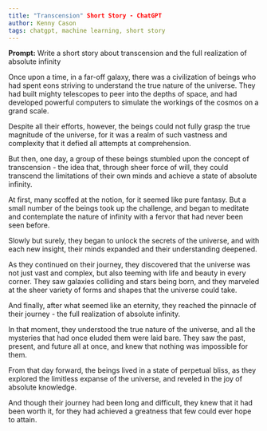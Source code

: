 ```yaml
---
title: "Transcension" Short Story - ChatGPT
author: Kenny Cason
tags: chatgpt, machine learning, short story
---
```


<b>Prompt:</b> Write a short story about transcension and the full realization of absolute infinity

Once upon a time, in a far-off galaxy, there was a civilization of beings who had spent eons striving to understand the true nature of the universe. They had built mighty telescopes to peer into the depths of space, and had developed powerful computers to simulate the workings of the cosmos on a grand scale.

Despite all their efforts, however, the beings could not fully grasp the true magnitude of the universe, for it was a realm of such vastness and complexity that it defied all attempts at comprehension.

But then, one day, a group of these beings stumbled upon the concept of transcension - the idea that, through sheer force of will, they could transcend the limitations of their own minds and achieve a state of absolute infinity.

At first, many scoffed at the notion, for it seemed like pure fantasy. But a small number of the beings took up the challenge, and began to meditate and contemplate the nature of infinity with a fervor that had never been seen before.

Slowly but surely, they began to unlock the secrets of the universe, and with each new insight, their minds expanded and their understanding deepened.

As they continued on their journey, they discovered that the universe was not just vast and complex, but also teeming with life and beauty in every corner. They saw galaxies colliding and stars being born, and they marveled at the sheer variety of forms and shapes that the universe could take.

And finally, after what seemed like an eternity, they reached the pinnacle of their journey - the full realization of absolute infinity.

In that moment, they understood the true nature of the universe, and all the mysteries that had once eluded them were laid bare. They saw the past, present, and future all at once, and knew that nothing was impossible for them.

From that day forward, the beings lived in a state of perpetual bliss, as they explored the limitless expanse of the universe, and reveled in the joy of absolute knowledge.

And though their journey had been long and difficult, they knew that it had been worth it, for they had achieved a greatness that few could ever hope to attain.